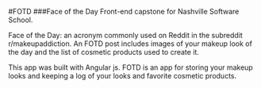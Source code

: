 #FOTD
###Face of the Day
Front-end capstone for Nashville Software School.

Face of the Day: an acronym commonly used on Reddit in the subreddit r/makeupaddiction. An FOTD post includes images of your makeup look of the day and the list of cosmetic products used to create it. 

This app was built with Angular js. 
FOTD is an app for storing your makeup looks and keeping a log of your looks and favorite cosmetic products. 
